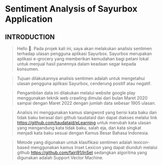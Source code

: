 # Sentiment Analysis of Sayurbox Application

## INTRODUCTION

> Hello 👋. Pada projek kali ini, saya akan melakukan analisis sentimen terhadap ulasan pengguna aplikasi Sayurbox. Sayurbox merupakan aplikasi e-grocery yang memberikan kemudahan bagi petani lokal untuk menjual hasil panennya dalam keadaan segar kepada konsumen. 

> Tujuan dilakukannya analisis sentimen adalah untuk mengetahui ulasan pengguna aplikasi Sayurbox, cenderung positif atau negatif. 

> Pengambilan data ini dilakukan melalui website google play menggunakan teknik web crawling dimulai dari bulan Maret 2020 sampai dengan Maret 2022 dengan jumlah data sebesar 1905 ulasan. 

> Analisis ini menggunakan kamus slangword yang berisi kata baku dan tidak baku berasal dari github taudataid dan dapat diakses melalui link https://github.com/taudataid/eLearning untuk merubah kata ulasan yang mengandung kata tidak baku, salah eja, dan kata singkat menjadi kata baku sesuai dengan Kamus Besar Bahasa Indonesia.

> Metode yang digunakan untuk klasifikasi sentimen adalah lexicon-based menggunakan kamus Inset Lexicon yang dapat diunduh melalui github https://github.com/fajri91/InSet sedangkan algoritma yang digunakan adalah Support Vector Machine.
